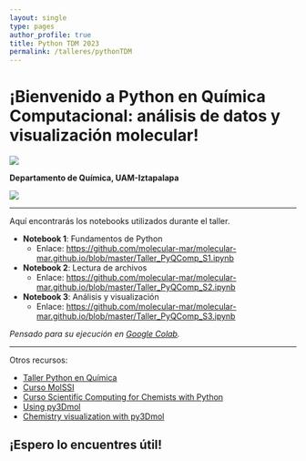 ```yaml
---
layout: single
type: pages
author_profile: true
title: Python TDM 2023
permalink: /talleres/pythonTDM
---
```


# ¡Bienvenido a Python en Química Computacional: análisis de datos y visualización molecular!

![](https://upload.wikimedia.org/wikipedia/commons/c/c3/Python-logo-notext.svg)


**Departamento de Química, UAM-Iztapalapa**

![](https://drive.google.com/uc?id=12Ab7Vo_dgdyxe4A3HAoxglBtT6JPaCaH)

---

Aquí encontrarás los notebooks utilizados durante el taller.

* **Notebook 1**: Fundamentos de Python
  * Enlace: <https://github.com/molecular-mar/molecular-mar.github.io/blob/master/Taller_PyQComp_S1.ipynb>
* **Notebook 2**: Lectura de archivos
  * Enlace: <https://github.com/molecular-mar/molecular-mar.github.io/blob/master/Taller_PyQComp_S2.ipynb>
* **Notebook 3**: Análisis y visualización
  * Enlace: <https://github.com/molecular-mar/molecular-mar.github.io/blob/master/Taller_PyQComp_S3.ipynb> 

*Pensado para su ejecución en [Google Colab](colab.research.google.com/).*

---

Otros recursos:

* [Taller Python en Química](https://molecular-mar.github.io/talleres/pythonQ)
* [Curso MolSSI](https://education.molssi.org/python_scripting_cms/index.html)
* [Curso Scientific Computing for Chemists with Python](https://weisscharlesj.github.io/SciCompforChemists/notebooks/introduction/intro.html)
* [Using py3Dmol](https://william-dawson.github.io/using-py3dmol.html)
* [Chemistry visualization with py3Dmol](https://www.insilicochemistry.io/tutorials/foundations/chemistry-visualization-with-py3dmol)

 

## ¡Espero lo encuentres útil! 
